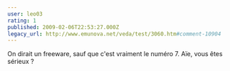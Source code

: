 ```yaml
---
user: leo03
rating: 1
published: 2009-02-06T22:53:27.000Z
legacy_url: http://www.emunova.net/veda/test/3060.htm#comment-10904
---
```

On dirait un freeware, sauf que c'est vraiment le numéro 7\. Aïe, vous êtes sérieux ?
